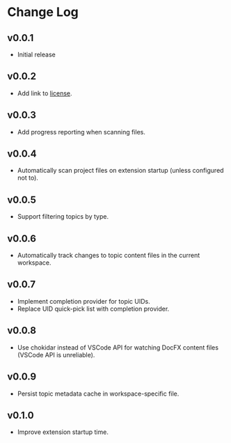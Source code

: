 # Change Log

## v0.0.1

* Initial release

## v0.0.2

* Add link to [license](LICENSE).

## v0.0.3

* Add progress reporting when scanning files.

## v0.0.4

* Automatically scan project files on extension startup (unless configured not to).

## v0.0.5

* Support filtering topics by type.

## v0.0.6

* Automatically track changes to topic content files in the current workspace.

## v0.0.7

* Implement completion provider for topic UIDs.
* Replace UID quick-pick list with completion provider.

## v0.0.8

* Use chokidar instead of VSCode API for watching DocFX content files (VSCode API is unreliable).

## v0.0.9

* Persist topic metadata cache in workspace-specific file.

## v0.1.0

* Improve extension startup time.
